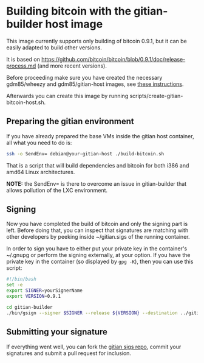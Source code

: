 Building bitcoin with the gitian-builder host image
===================================================

This image currently supports only building of bitcoin 0.9.1, but it can be easily adapted to build other versions.

It is based on https://github.com/bitcoin/bitcoin/blob/0.9.1/doc/release-process.md (and more recent versions).

Before proceeding make sure you have created the necessary gdm85/wheezy and gdm85/gitian-host images, see [these instructions](../gitian-host/README.md).

Afterwards you can create this image by running scripts/create-gitian-bitcoin-host.sh.

Preparing the gitian environment
--------------------------------

If you have already prepared the base VMs inside the gitian host container, all what you need to do is:

```sh
ssh -o SendEnv= debian@your-gitian-host ./build-bitcoin.sh
```

That is a script that will build dependencies and bitcoin for both i386 and amd64 Linux architectures.

**NOTE:** the SendEnv= is there to overcome an issue in gitian-builder that allows pollution of the LXC environment.

Signing
-------

Now you have completed the build of bitcoin and only the signing part is left.
Before doing that, you can inspect that signatures are matching with other developers by peeking inside ~/gitian.sigs of the running container.

In order to sign you have to either put your private key in the container's ~/.gnupg or perform the signing externally, at your option.
If you have the private key in the container (so displayed by `gpg -K`), then you can use this script:
```bash
#!/bin/bash
set -e
export SIGNER=yourSignerName
export VERSION=0.9.1

cd gitian-builder
./bin/gsign --signer $SIGNER --release ${VERSION} --destination ../gitian.sigs/ ../bitcoin/contrib/gitian-descriptors/gitian-linux.yml
```

Submitting your signature
-------------------------

If everything went well, you can fork the [gitian sigs repo](https://github.com/bitcoin/gitian.sigs), commit your signatures and submit a pull request for inclusion.
